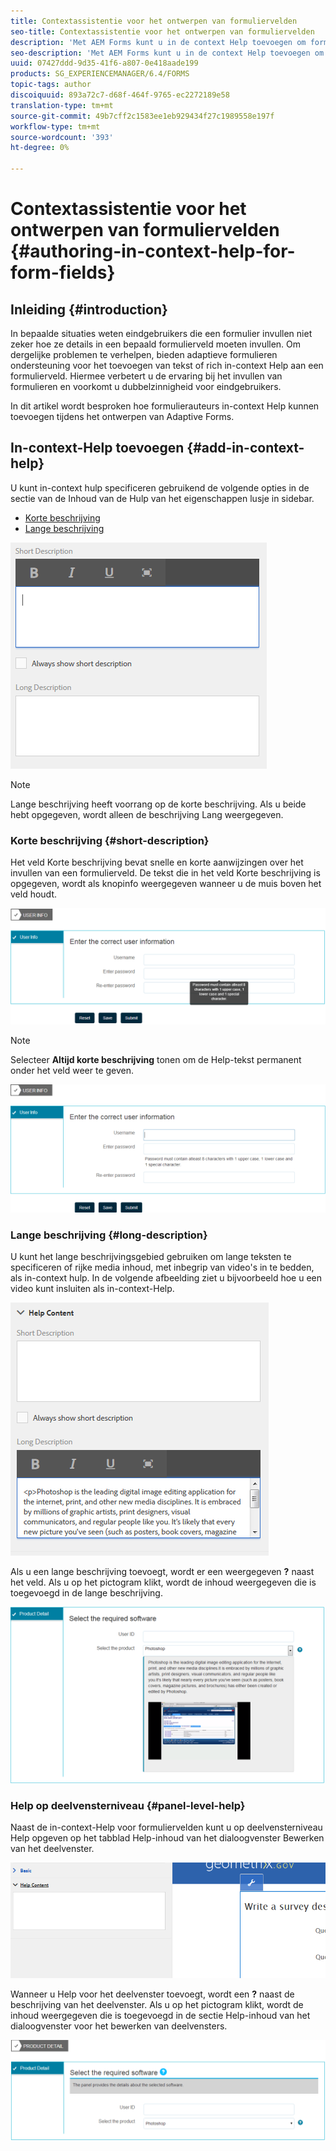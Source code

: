 ```yaml
---
title: Contextassistentie voor het ontwerpen van formuliervelden
seo-title: Contextassistentie voor het ontwerpen van formuliervelden
description: 'Met AEM Forms kunt u in de context Help toevoegen om formuliervelden en deelvensters als tekst of rich media, waaronder video''s, aan te passen. '
seo-description: 'Met AEM Forms kunt u in de context Help toevoegen om formuliervelden en deelvensters als tekst of rich media, waaronder video''s, aan te passen. '
uuid: 07427ddd-9d35-41f6-a807-0e418aade199
products: SG_EXPERIENCEMANAGER/6.4/FORMS
topic-tags: author
discoiquuid: 893a72c7-d68f-464f-9765-ec2272189e58
translation-type: tm+mt
source-git-commit: 49b7cff2c1583ee1eb929434f27c1989558e197f
workflow-type: tm+mt
source-wordcount: '393'
ht-degree: 0%

---
```



# Contextassistentie voor het ontwerpen van formuliervelden {#authoring-in-context-help-for-form-fields}

## Inleiding {#introduction}

In bepaalde situaties weten eindgebruikers die een formulier invullen niet zeker hoe ze details in een bepaald formulierveld moeten invullen. Om dergelijke problemen te verhelpen, bieden adaptieve formulieren ondersteuning voor het toevoegen van tekst of rich in-context Help aan een formulierveld. Hiermee verbetert u de ervaring bij het invullen van formulieren en voorkomt u dubbelzinnigheid voor eindgebruikers.

In dit artikel wordt besproken hoe formulierauteurs in-context Help kunnen toevoegen tijdens het ontwerpen van Adaptive Forms.

## In-context-Help toevoegen {#add-in-context-help}

U kunt in-context hulp specificeren gebruikend de volgende opties in de sectie van de Inhoud van de Hulp van het eigenschappen lusje in sidebar.

* [Korte beschrijving](/help/forms/using/authoring-in-field-help.md#p-short-description-p)
* [Lange beschrijving](/help/forms/using/authoring-in-field-help.md#p-long-description-p)

![In-context Help voor formuliervelden](assets/descriptions.png)

>[!NOTE]
>
>Lange beschrijving heeft voorrang op de korte beschrijving. Als u beide hebt opgegeven, wordt alleen de beschrijving Lang weergegeven.

### Korte beschrijving {#short-description}

Het veld Korte beschrijving bevat snelle en korte aanwijzingen over het invullen van een formulierveld. De tekst die in het veld Korte beschrijving is opgegeven, wordt als knopinfo weergegeven wanneer u de muis boven het veld houdt.

![Korte beschrijving voor het toevoegen van hulp in context voor formuliervelden](assets/tooltip.png)

>[!NOTE]
>
>Selecteer **Altijd korte beschrijving** tonen om de Help-tekst permanent onder het veld weer te geven.

![Permanente korte hulp in de context onder het veld](assets/short1.png)

### Lange beschrijving {#long-description}

U kunt het lange beschrijvingsgebied gebruiken om lange teksten te specificeren of rijke media inhoud, met inbegrip van video&#39;s in te bedden, als in-context hulp. In de volgende afbeelding ziet u bijvoorbeeld hoe u een video kunt insluiten als in-context-Help.

![Veelzijdige media toevoegen als in-context Help voor formuliervelden](assets/long-descriptions.png)

Als u een lange beschrijving toevoegt, wordt er een weergegeven **?** naast het veld. Als u op het pictogram klikt, wordt de inhoud weergegeven die is toegevoegd in de lange beschrijving.

![Voorbeeld van uitgebreide media in-context-Help](assets/photoshop.png)

### Help op deelvensterniveau {#panel-level-help}

Naast de in-context-Help voor formuliervelden kunt u op deelvensterniveau Help opgeven op het tabblad Help-inhoud van het dialoogvenster Bewerken van het deelvenster.

![In-context-Help toevoegen voor een formuliervenster](assets/panel-level-help.png)

Wanneer u Help voor het deelvenster toevoegt, wordt een **?** naast de beschrijving van het deelvenster. Als u op het pictogram klikt, wordt de inhoud weergegeven die is toegevoegd in de sectie Help-inhoud van het dialoogvenster voor het bewerken van deelvensters.

![Voorbeeld van in-context Help op het niveau van het formulierdeelvenster](assets/photoshop-1.png)

